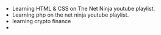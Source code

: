* Learning HTML & CSS on The Net Ninja youtube playlist.
* Learning php on the net ninja youtube playlist.
* learning crypto finance
*
